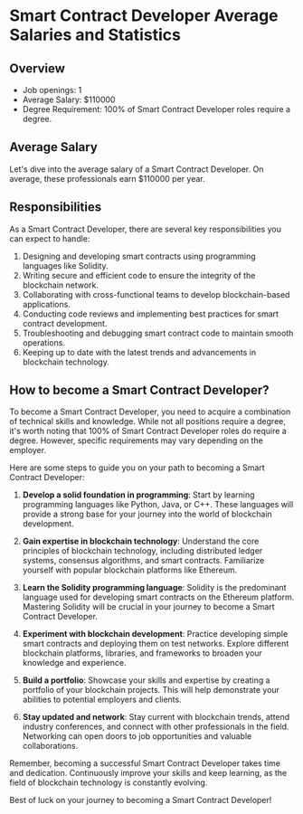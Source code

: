 # Smart Contract Developer Average Salaries and Statistics

## Overview

- Job openings: 1
- Average Salary: $110000
- Degree Requirement: 100% of Smart Contract Developer roles require a degree.

## Average Salary

Let's dive into the average salary of a Smart Contract Developer. On average, these professionals earn $110000 per year.

## Responsibilities

As a Smart Contract Developer, there are several key responsibilities you can expect to handle:

1. Designing and developing smart contracts using programming languages like Solidity.
2. Writing secure and efficient code to ensure the integrity of the blockchain network.
3. Collaborating with cross-functional teams to develop blockchain-based applications.
4. Conducting code reviews and implementing best practices for smart contract development.
5. Troubleshooting and debugging smart contract code to maintain smooth operations.
6. Keeping up to date with the latest trends and advancements in blockchain technology.

## How to become a Smart Contract Developer?

To become a Smart Contract Developer, you need to acquire a combination of technical skills and knowledge. While not all positions require a degree, it's worth noting that 100% of Smart Contract Developer roles do require a degree. However, specific requirements may vary depending on the employer.

Here are some steps to guide you on your path to becoming a Smart Contract Developer:

1. **Develop a solid foundation in programming**: Start by learning programming languages like Python, Java, or C++. These languages will provide a strong base for your journey into the world of blockchain development.

2. **Gain expertise in blockchain technology**: Understand the core principles of blockchain technology, including distributed ledger systems, consensus algorithms, and smart contracts. Familiarize yourself with popular blockchain platforms like Ethereum.

3. **Learn the Solidity programming language**: Solidity is the predominant language used for developing smart contracts on the Ethereum platform. Mastering Solidity will be crucial in your journey to become a Smart Contract Developer.

4. **Experiment with blockchain development**: Practice developing simple smart contracts and deploying them on test networks. Explore different blockchain platforms, libraries, and frameworks to broaden your knowledge and experience.

5. **Build a portfolio**: Showcase your skills and expertise by creating a portfolio of your blockchain projects. This will help demonstrate your abilities to potential employers and clients.

6. **Stay updated and network**: Stay current with blockchain trends, attend industry conferences, and connect with other professionals in the field. Networking can open doors to job opportunities and valuable collaborations.

Remember, becoming a successful Smart Contract Developer takes time and dedication. Continuously improve your skills and keep learning, as the field of blockchain technology is constantly evolving.

Best of luck on your journey to becoming a Smart Contract Developer!